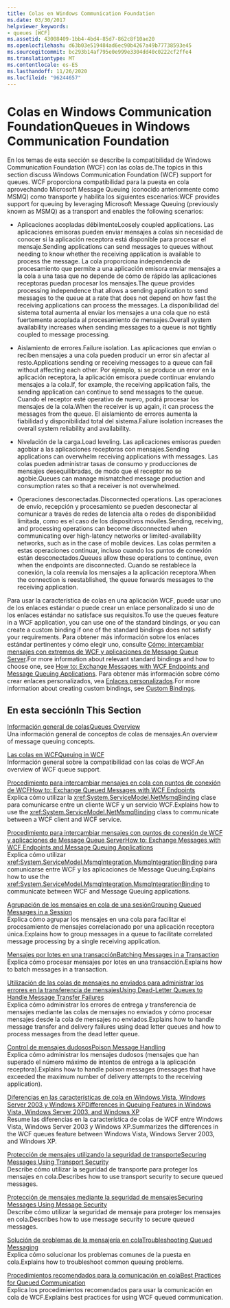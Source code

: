 ```yaml
---
title: Colas en Windows Communication Foundation
ms.date: 03/30/2017
helpviewer_keywords:
- queues [WCF]
ms.assetid: 43008409-1bb4-4bd4-85d7-862c8f10ae20
ms.openlocfilehash: d63b03e519484ad6ec90b4267a49b77738593e45
ms.sourcegitcommit: bc293b14af795e0e999e3304dd40c0222cf2ffe4
ms.translationtype: MT
ms.contentlocale: es-ES
ms.lasthandoff: 11/26/2020
ms.locfileid: "96244657"
---
```

# <a name="queues-in-windows-communication-foundation"></a><span data-ttu-id="0cad3-102">Colas en Windows Communication Foundation</span><span class="sxs-lookup"><span data-stu-id="0cad3-102">Queues in Windows Communication Foundation</span></span>

<span data-ttu-id="0cad3-103">En los temas de esta sección se describe la compatibilidad de Windows Communication Foundation (WCF) con las colas de.</span><span class="sxs-lookup"><span data-stu-id="0cad3-103">The topics in this section discuss Windows Communication Foundation (WCF) support for queues.</span></span> <span data-ttu-id="0cad3-104">WCF proporciona compatibilidad para la puesta en cola aprovechando Microsoft Message Queuing (conocido anteriormente como MSMQ) como transporte y habilita los siguientes escenarios:</span><span class="sxs-lookup"><span data-stu-id="0cad3-104">WCF provides support for queuing by leveraging Microsoft Message Queuing (previously known as MSMQ) as a transport and enables the following scenarios:</span></span>  
  
- <span data-ttu-id="0cad3-105">Aplicaciones acopladas débilmente</span><span class="sxs-lookup"><span data-stu-id="0cad3-105">Loosely coupled applications.</span></span> <span data-ttu-id="0cad3-106">Las aplicaciones emisoras pueden enviar mensajes a colas sin necesidad de conocer si la aplicación receptora está disponible para procesar el mensaje.</span><span class="sxs-lookup"><span data-stu-id="0cad3-106">Sending applications can send messages to queues without needing to know whether the receiving application is available to process the message.</span></span> <span data-ttu-id="0cad3-107">La cola proporciona independencia de procesamiento que permite a una aplicación emisora enviar mensajes a la cola a una tasa que no depende de cómo de rápido las aplicaciones receptoras puedan procesar los mensajes.</span><span class="sxs-lookup"><span data-stu-id="0cad3-107">The queue provides processing independence that allows a sending application to send messages to the queue at a rate that does not depend on how fast the receiving applications can process the messages.</span></span> <span data-ttu-id="0cad3-108">La disponibilidad del sistema total aumenta al enviar los mensajes a una cola que no está fuertemente acoplada al procesamiento de mensajes.</span><span class="sxs-lookup"><span data-stu-id="0cad3-108">Overall system availability increases when sending messages to a queue is not tightly coupled to message processing.</span></span>  
  
- <span data-ttu-id="0cad3-109">Aislamiento de errores.</span><span class="sxs-lookup"><span data-stu-id="0cad3-109">Failure isolation.</span></span> <span data-ttu-id="0cad3-110">Las aplicaciones que envían o reciben mensajes a una cola pueden producir un error sin afectar al resto.</span><span class="sxs-lookup"><span data-stu-id="0cad3-110">Applications sending or receiving messages to a queue can fail without affecting each other.</span></span> <span data-ttu-id="0cad3-111">Por ejemplo, si se produce un error en la aplicación receptora, la aplicación emisora puede continuar enviando mensajes a la cola.</span><span class="sxs-lookup"><span data-stu-id="0cad3-111">If, for example, the receiving application fails, the sending application can continue to send messages to the queue.</span></span> <span data-ttu-id="0cad3-112">Cuando el receptor esté operativo de nuevo, podrá procesar los mensajes de la cola.</span><span class="sxs-lookup"><span data-stu-id="0cad3-112">When the receiver is up again, it can process the messages from the queue.</span></span> <span data-ttu-id="0cad3-113">El aislamiento de errores aumenta la fiabilidad y disponibilidad total del sistema.</span><span class="sxs-lookup"><span data-stu-id="0cad3-113">Failure isolation increases the overall system reliability and availability.</span></span>  
  
- <span data-ttu-id="0cad3-114">Nivelación de la carga.</span><span class="sxs-lookup"><span data-stu-id="0cad3-114">Load leveling.</span></span> <span data-ttu-id="0cad3-115">Las aplicaciones emisoras pueden agobiar a las aplicaciones receptoras con mensajes.</span><span class="sxs-lookup"><span data-stu-id="0cad3-115">Sending applications can overwhelm receiving applications with messages.</span></span> <span data-ttu-id="0cad3-116">Las colas pueden administrar tasas de consumo y producciones de mensajes desequilibradas, de modo que el receptor no se agobie.</span><span class="sxs-lookup"><span data-stu-id="0cad3-116">Queues can manage mismatched message production and consumption rates so that a receiver is not overwhelmed.</span></span>  
  
- <span data-ttu-id="0cad3-117">Operaciones desconectadas.</span><span class="sxs-lookup"><span data-stu-id="0cad3-117">Disconnected operations.</span></span> <span data-ttu-id="0cad3-118">Las operaciones de envío, recepción y procesamiento se pueden desconectar al comunicar a través de redes de latencia alta o redes de disponibilidad limitada, como es el caso de los dispositivos móviles.</span><span class="sxs-lookup"><span data-stu-id="0cad3-118">Sending, receiving, and processing operations can become disconnected when communicating over high-latency networks or limited-availability networks, such as in the case of mobile devices.</span></span> <span data-ttu-id="0cad3-119">Las colas permiten a estas operaciones continuar, incluso cuando los puntos de conexión están desconectados.</span><span class="sxs-lookup"><span data-stu-id="0cad3-119">Queues allow these operations to continue, even when the endpoints are disconnected.</span></span> <span data-ttu-id="0cad3-120">Cuando se restablece la conexión, la cola reenvía los mensajes a la aplicación receptora.</span><span class="sxs-lookup"><span data-stu-id="0cad3-120">When the connection is reestablished, the queue forwards messages to the receiving application.</span></span>  
  
 <span data-ttu-id="0cad3-121">Para usar la característica de colas en una aplicación WCF, puede usar uno de los enlaces estándar o puede crear un enlace personalizado si uno de los enlaces estándar no satisface sus requisitos.</span><span class="sxs-lookup"><span data-stu-id="0cad3-121">To use the queues feature in a WCF application, you can use one of the standard bindings, or you can create a custom binding if one of the standard bindings does not satisfy your requirements.</span></span> <span data-ttu-id="0cad3-122">Para obtener más información sobre los enlaces estándar pertinentes y cómo elegir uno, consulte [Cómo: intercambiar mensajes con extremos de WCF y aplicaciones de Message Queue Server](how-to-exchange-messages-with-wcf-endpoints-and-message-queuing-applications.md).</span><span class="sxs-lookup"><span data-stu-id="0cad3-122">For more information about relevant standard bindings and how to choose one, see [How to: Exchange Messages with WCF Endpoints and Message Queuing Applications](how-to-exchange-messages-with-wcf-endpoints-and-message-queuing-applications.md).</span></span> <span data-ttu-id="0cad3-123">Para obtener más información sobre cómo crear enlaces personalizados, vea [Enlaces personalizados](../extending/custom-bindings.md).</span><span class="sxs-lookup"><span data-stu-id="0cad3-123">For more information about creating custom bindings, see [Custom Bindings](../extending/custom-bindings.md).</span></span>  
  
## <a name="in-this-section"></a><span data-ttu-id="0cad3-124">En esta sección</span><span class="sxs-lookup"><span data-stu-id="0cad3-124">In This Section</span></span>  

 [<span data-ttu-id="0cad3-125">Información general de colas</span><span class="sxs-lookup"><span data-stu-id="0cad3-125">Queues Overview</span></span>](queues-overview.md)  
 <span data-ttu-id="0cad3-126">Una información general de conceptos de colas de mensajes.</span><span class="sxs-lookup"><span data-stu-id="0cad3-126">An overview of message queuing concepts.</span></span>  
  
 [<span data-ttu-id="0cad3-127">Las colas en WCF</span><span class="sxs-lookup"><span data-stu-id="0cad3-127">Queuing in WCF</span></span>](queuing-in-wcf.md)  
 <span data-ttu-id="0cad3-128">Información general sobre la compatibilidad con las colas de WCF.</span><span class="sxs-lookup"><span data-stu-id="0cad3-128">An overview of WCF queue support.</span></span>  
  
 [<span data-ttu-id="0cad3-129">Procedimiento para intercambiar mensajes en cola con puntos de conexión de WCF</span><span class="sxs-lookup"><span data-stu-id="0cad3-129">How to: Exchange Queued Messages with WCF Endpoints</span></span>](how-to-exchange-queued-messages-with-wcf-endpoints.md)  
 <span data-ttu-id="0cad3-130">Explica cómo utilizar la <xref:System.ServiceModel.NetMsmqBinding> clase para comunicarse entre un cliente WCF y un servicio WCF.</span><span class="sxs-lookup"><span data-stu-id="0cad3-130">Explains how to use the <xref:System.ServiceModel.NetMsmqBinding> class to communicate between a WCF client and WCF service.</span></span>  
  
 [<span data-ttu-id="0cad3-131">Procedimiento para intercambiar mensajes con puntos de conexión de WCF y aplicaciones de Message Queue Server</span><span class="sxs-lookup"><span data-stu-id="0cad3-131">How to: Exchange Messages with WCF Endpoints and Message Queuing Applications</span></span>](how-to-exchange-messages-with-wcf-endpoints-and-message-queuing-applications.md)  
 <span data-ttu-id="0cad3-132">Explica cómo utilizar <xref:System.ServiceModel.MsmqIntegration.MsmqIntegrationBinding> para comunicarse entre WCF y las aplicaciones de Message Queuing.</span><span class="sxs-lookup"><span data-stu-id="0cad3-132">Explains how to use the <xref:System.ServiceModel.MsmqIntegration.MsmqIntegrationBinding> to communicate between WCF and Message Queuing applications.</span></span>  
  
 [<span data-ttu-id="0cad3-133">Agrupación de los mensajes en cola de una sesión</span><span class="sxs-lookup"><span data-stu-id="0cad3-133">Grouping Queued Messages in a Session</span></span>](grouping-queued-messages-in-a-session.md)  
 <span data-ttu-id="0cad3-134">Explica cómo agrupar los mensajes en una cola para facilitar el procesamiento de mensajes correlacionado por una aplicación receptora única.</span><span class="sxs-lookup"><span data-stu-id="0cad3-134">Explains how to group messages in a queue to facilitate correlated message processing by a single receiving application.</span></span>  
  
 [<span data-ttu-id="0cad3-135">Mensajes por lotes en una transacción</span><span class="sxs-lookup"><span data-stu-id="0cad3-135">Batching Messages in a Transaction</span></span>](batching-messages-in-a-transaction.md)  
 <span data-ttu-id="0cad3-136">Explica cómo procesar mensajes por lotes en una transacción.</span><span class="sxs-lookup"><span data-stu-id="0cad3-136">Explains how to batch messages in a transaction.</span></span>  
  
 [<span data-ttu-id="0cad3-137">Utilización de las colas de mensajes no enviados para administrar los errores en la transferencia de mensajes</span><span class="sxs-lookup"><span data-stu-id="0cad3-137">Using Dead-Letter Queues to Handle Message Transfer Failures</span></span>](using-dead-letter-queues-to-handle-message-transfer-failures.md)  
 <span data-ttu-id="0cad3-138">Explica cómo administrar los errores de entrega y transferencia de mensajes mediante las colas de mensajes no enviados y cómo procesar mensajes desde la cola de mensajes no enviados.</span><span class="sxs-lookup"><span data-stu-id="0cad3-138">Explains how to handle message transfer and delivery failures using dead letter queues and how to process messages from the dead letter queue.</span></span>  
  
 [<span data-ttu-id="0cad3-139">Control de mensajes dudosos</span><span class="sxs-lookup"><span data-stu-id="0cad3-139">Poison Message Handling</span></span>](poison-message-handling.md)  
 <span data-ttu-id="0cad3-140">Explica cómo administrar los mensajes dudosos (mensajes que han superado el número máximo de intentos de entrega a la aplicación receptora).</span><span class="sxs-lookup"><span data-stu-id="0cad3-140">Explains how to handle poison messages (messages that have exceeded the maximum number of delivery attempts to the receiving application).</span></span>  
  
 [<span data-ttu-id="0cad3-141">Diferencias en las características de cola en Windows Vista, Windows Server 2003 y Windows XP</span><span class="sxs-lookup"><span data-stu-id="0cad3-141">Differences in Queuing Features in Windows Vista, Windows Server 2003, and Windows XP</span></span>](diff-in-queue-in-vista-server-2003-windows-xp.md)  
 <span data-ttu-id="0cad3-142">Resume las diferencias en la característica de colas de WCF entre Windows Vista, Windows Server 2003 y Windows XP.</span><span class="sxs-lookup"><span data-stu-id="0cad3-142">Summarizes the differences in the WCF queues feature between Windows Vista, Windows Server 2003, and Windows XP.</span></span>  
  
 [<span data-ttu-id="0cad3-143">Protección de mensajes utilizando la seguridad de transporte</span><span class="sxs-lookup"><span data-stu-id="0cad3-143">Securing Messages Using Transport Security</span></span>](securing-messages-using-transport-security.md)  
 <span data-ttu-id="0cad3-144">Describe cómo utilizar la seguridad de transporte para proteger los mensajes en cola.</span><span class="sxs-lookup"><span data-stu-id="0cad3-144">Describes how to use transport security to secure queued messages.</span></span>  
  
 [<span data-ttu-id="0cad3-145">Protección de mensajes mediante la seguridad de mensajes</span><span class="sxs-lookup"><span data-stu-id="0cad3-145">Securing Messages Using Message Security</span></span>](securing-messages-using-message-security.md)  
 <span data-ttu-id="0cad3-146">Describe cómo utilizar la seguridad de mensaje para proteger los mensajes en cola.</span><span class="sxs-lookup"><span data-stu-id="0cad3-146">Describes how to use message security to secure queued messages.</span></span>  
  
 [<span data-ttu-id="0cad3-147">Solución de problemas de la mensajería en cola</span><span class="sxs-lookup"><span data-stu-id="0cad3-147">Troubleshooting Queued Messaging</span></span>](troubleshooting-queued-messaging.md)  
 <span data-ttu-id="0cad3-148">Explica cómo solucionar los problemas comunes de la puesta en cola.</span><span class="sxs-lookup"><span data-stu-id="0cad3-148">Explains how to troubleshoot common queuing problems.</span></span>  
  
 [<span data-ttu-id="0cad3-149">Procedimientos recomendados para la comunicación en cola</span><span class="sxs-lookup"><span data-stu-id="0cad3-149">Best Practices for Queued Communication</span></span>](best-practices-for-queued-communication.md)  
 <span data-ttu-id="0cad3-150">Explica los procedimientos recomendados para usar la comunicación en cola de WCF.</span><span class="sxs-lookup"><span data-stu-id="0cad3-150">Explains best practices for using WCF queued communication.</span></span>  
